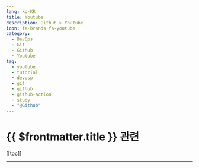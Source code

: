 ```yaml
---
lang: ko-KR
title: Youtube
description: Github > Youtube
icon: fa-brands fa-youtube
category:
  - DevOps
  - Git
  - Github 
  - Youtube
tag: 
  - youtube
  - tutorial
  - devosp
  - git
  - github
  - github-action
  - study
  - "@Github"
---
```


# {{ $frontmatter.title }} 관련

[[toc]]

---

<MyYouTubeItems jsonName="yu-TruffleSecurity" /><!-- Truffle Security -->
<MyYouTubeItems jsonName="yu-Github" /><!-- Github -->
<MyYouTubeItems jsonName="yu-jejucodingcamp" /><!-- 제주코딩베이스캠프 -->
<MyYouTubeItems jsonName="yu-loianegroner" /><!-- Loiane Groner -->
<MyYouTubeItems jsonName="yu-kantancoding" /><!-- Kantan Coding -->
<MyYouTubeItems jsonName="yu-ProtonPenguin" /><!-- ProtonPenguin -->
<MyYouTubeItems jsonName="yu-AZisk" /><!-- Alex Ziskind -->

<TagLinks />
